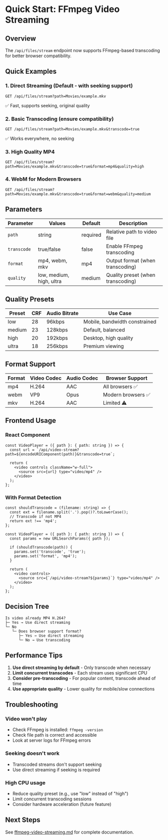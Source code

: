 # Quick Start: FFmpeg Video Streaming

## Overview
The `/api/files/stream` endpoint now supports FFmpeg-based transcoding for better browser compatibility.

## Quick Examples

### 1. Direct Streaming (Default - with seeking support)
```
GET /api/files/stream?path=Movies/example.mkv
```
✅ Fast, supports seeking, original quality

### 2. Basic Transcoding (ensure compatibility)
```
GET /api/files/stream?path=Movies/example.mkv&transcode=true
```
✅ Works everywhere, no seeking

### 3. High Quality MP4
```
GET /api/files/stream?path=Movies/example.mkv&transcode=true&format=mp4&quality=high
```

### 4. WebM for Modern Browsers
```
GET /api/files/stream?path=Movies/example.mkv&transcode=true&format=webm&quality=medium
```

## Parameters

| Parameter | Values | Default | Description |
|-----------|--------|---------|-------------|
| `path` | string | required | Relative path to video file |
| `transcode` | true/false | false | Enable FFmpeg transcoding |
| `format` | mp4, webm, mkv | mp4 | Output format (when transcoding) |
| `quality` | low, medium, high, ultra | medium | Quality preset (when transcoding) |

## Quality Presets

| Preset | CRF | Audio Bitrate | Use Case |
|--------|-----|---------------|----------|
| low | 28 | 96kbps | Mobile, bandwidth constrained |
| medium | 23 | 128kbps | Default, balanced |
| high | 20 | 192kbps | Desktop, high quality |
| ultra | 18 | 256kbps | Premium viewing |

## Format Support

| Format | Video Codec | Audio Codec | Browser Support |
|--------|-------------|-------------|-----------------|
| mp4 | H.264 | AAC | All browsers ✅ |
| webm | VP9 | Opus | Modern browsers ✅ |
| mkv | H.264 | AAC | Limited ⚠️ |

## Frontend Usage

### React Component
```tsx
const VideoPlayer = ({ path }: { path: string }) => {
  const url = `/api/video-stream?path=${encodeURIComponent(path)}&transcode=true`;
  
  return (
    <video controls className="w-full">
      <source src={url} type="video/mp4" />
    </video>
  );
};
```

### With Format Detection
```tsx
const shouldTranscode = (filename: string) => {
  const ext = filename.split('.').pop()?.toLowerCase();
  // Transcode if not MP4
  return ext !== 'mp4';
};

const VideoPlayer = ({ path }: { path: string }) => {
  const params = new URLSearchParams({ path });
  
  if (shouldTranscode(path)) {
    params.set('transcode', 'true');
    params.set('format', 'mp4');
  }
  
  return (
    <video controls>
      <source src={`/api/video-stream?${params}`} type="video/mp4" />
    </video>
  );
};
```

## Decision Tree

```
Is video already MP4 H.264?
├─ Yes → Use direct streaming
└─ No
   └─ Does browser support format?
      ├─ Yes → Use direct streaming
      └─ No → Use transcoding
```

## Performance Tips

1. **Use direct streaming by default** - Only transcode when necessary
2. **Limit concurrent transcodes** - Each stream uses significant CPU
3. **Consider pre-transcoding** - For popular content, transcode ahead of time
4. **Use appropriate quality** - Lower quality for mobile/slow connections

## Troubleshooting

### Video won't play
- Check FFmpeg is installed: `ffmpeg -version`
- Check file path is correct and accessible
- Look at server logs for FFmpeg errors

### Seeking doesn't work
- Transcoded streams don't support seeking
- Use direct streaming if seeking is required

### High CPU usage
- Reduce quality preset (e.g., use "low" instead of "high")
- Limit concurrent transcoding sessions
- Consider hardware acceleration (future feature)

## Next Steps

See [ffmpeg-video-streaming.md](./ffmpeg-video-streaming.md) for complete documentation.
